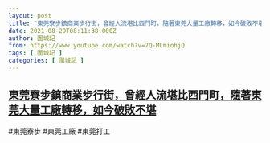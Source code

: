 ```yaml
---
layout: post
title: "東莞寮步鎮商業步行街，曾經人流堪比西門町，隨著東莞大量工廠轉移，如今破敗不堪"
date: 2021-08-29T08:11:38.000Z
author: 圍城記
from: https://www.youtube.com/watch?v=7Q-MLmiohjQ
tags: [ 圍城記 ]
categories: [ 圍城記 ]
---
```

<!--1630224698000-->
[東莞寮步鎮商業步行街，曾經人流堪比西門町，隨著東莞大量工廠轉移，如今破敗不堪](https://www.youtube.com/watch?v=7Q-MLmiohjQ)
------

<div>
#東莞寮步 #東莞工廠 #東莞打工
</div>
